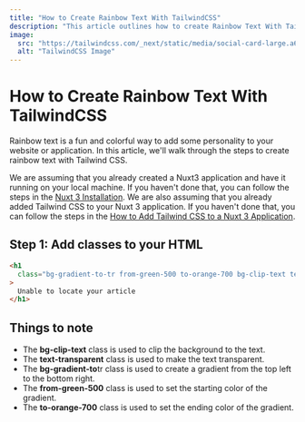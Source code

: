 ```yaml
---
title: "How to Create Rainbow Text With TailwindCSS"
description: "This article outlines how to create Rainbow Text With TailwindCSS"
image:
  src: "https://tailwindcss.com/_next/static/media/social-card-large.a6e71726.jpg"
  alt: "TailwindCSS Image"
---
```


# How to Create Rainbow Text With TailwindCSS

Rainbow text is a fun and colorful way to add some personality to your website or application. In this article, we'll walk through the steps to create rainbow text with Tailwind CSS.

We are assuming that you already created a Nuxt3 application and have it running on your local machine. If you haven't done that, you can follow the steps in the [Nuxt 3 Installation](https://nuxt.com/docs/getting-started/installation). We are also assuming that you already added Tailwind CSS to your Nuxt 3 application. If you haven't done that, you can follow the steps in the [How to Add Tailwind CSS to a Nuxt 3 Application](/articles/tailwindcss/how-to-add-to-nuxt3).

## Step 1: Add classes to your HTML

```html
<h1
  class="bg-gradient-to-tr from-green-500 to-orange-700 bg-clip-text text-4xl font-bold text-transparent"
>
  Unable to locate your article
</h1>
```

## Things to note

- The <strong>bg-clip-text</strong> class is used to clip the background to the text.
- The <strong>text-transparent</strong> class is used to make the text transparent.
- The <strong>bg-gradient-to</strong>tr</strong> class is used to create a gradient from the top left to the bottom right.
- The <strong>from-green-500</strong> class is used to set the starting color of the gradient.
- The <strong>to-orange-700</strong> class is used to set the ending color of the gradient.

